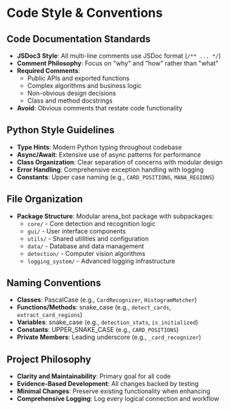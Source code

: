 # Code Style & Conventions

## Code Documentation Standards
- **JSDoc3 Style**: All multi-line comments use JSDoc format (`/** ... */`)
- **Comment Philosophy**: Focus on "why" and "how" rather than "what"
- **Required Comments**: 
  - Public APIs and exported functions
  - Complex algorithms and business logic
  - Non-obvious design decisions
  - Class and method docstrings
- **Avoid**: Obvious comments that restate code functionality

## Python Style Guidelines
- **Type Hints**: Modern Python typing throughout codebase
- **Async/Await**: Extensive use of async patterns for performance
- **Class Organization**: Clear separation of concerns with modular design
- **Error Handling**: Comprehensive exception handling with logging
- **Constants**: Upper case naming (e.g., `CARD_POSITIONS`, `MANA_REGIONS`)

## File Organization
- **Package Structure**: Modular arena_bot package with subpackages:
  - `core/` - Core detection and recognition logic
  - `gui/` - User interface components  
  - `utils/` - Shared utilities and configuration
  - `data/` - Database and data management
  - `detection/` - Computer vision algorithms
  - `logging_system/` - Advanced logging infrastructure

## Naming Conventions
- **Classes**: PascalCase (e.g., `CardRecognizer`, `HistogramMatcher`)
- **Functions/Methods**: snake_case (e.g., `detect_cards`, `extract_card_regions`)
- **Variables**: snake_case (e.g., `detection_stats`, `is_initialized`)
- **Constants**: UPPER_SNAKE_CASE (e.g., `CARD_POSITIONS`)
- **Private Members**: Leading underscore (e.g., `_card_recognizer`)

## Project Philosophy
- **Clarity and Maintainability**: Primary goal for all code
- **Evidence-Based Development**: All changes backed by testing
- **Minimal Changes**: Preserve existing functionality when enhancing
- **Comprehensive Logging**: Log every logical connection and workflow